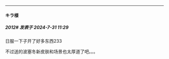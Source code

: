 ﻿
*****

####  キラ様  
##### 2012#       发表于 2024-7-31 11:29

日服一下子开了好多东西233

不过送的波塞冬新皮肤和场景也太厚道了吧。。。

